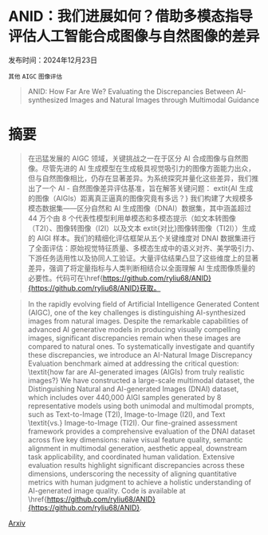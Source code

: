 # ANID：我们进展如何？借助多模态指导评估人工智能合成图像与自然图像的差异

发布时间：2024年12月23日

`其他` `AIGC` `图像评估`

> ANID: How Far Are We? Evaluating the Discrepancies Between AI-synthesized Images and Natural Images through Multimodal Guidance

# 摘要

> 在迅猛发展的 AIGC 领域，关键挑战之一在于区分 AI 合成图像与自然图像。尽管先进的 AI 生成模型在生成极具视觉吸引力的图像方面能力出众，但与自然图像相比，仍存在显著差异。为系统探究并量化这些差异，我们推出了一个 AI - 自然图像差异评估基准，旨在解答关键问题：	extit{AI 生成的图像（AIGIs）距离真正逼真的图像究竟有多远？} 我们构建了大规模多模态数据集——区分自然和 AI 生成图像（DNAI）数据集，其中涵盖超过 44 万个由 8 个代表性模型利用单模态和多模态提示（如文本转图像（T2I）、图像转图像（I2I）以及文本	extit{对比}图像转图像（TI2I））生成的 AIGI 样本。我们的精细化评估框架从五个关键维度对 DNAI 数据集进行了全面评估：原始视觉特征质量、多模态生成中的语义对齐、美学吸引力、下游任务适用性以及协同人工验证。大量评估结果凸显了这些维度上的显著差异，强调了将定量指标与人类判断相结合以全面理解 AI 生成图像质量的必要性。代码可在\href{https://github.com/ryliu68/ANID}{https://github.com/ryliu68/ANID}获取。

> In the rapidly evolving field of Artificial Intelligence Generated Content (AIGC), one of the key challenges is distinguishing AI-synthesized images from natural images. Despite the remarkable capabilities of advanced AI generative models in producing visually compelling images, significant discrepancies remain when these images are compared to natural ones. To systematically investigate and quantify these discrepancies, we introduce an AI-Natural Image Discrepancy Evaluation benchmark aimed at addressing the critical question: \textit{how far are AI-generated images (AIGIs) from truly realistic images?} We have constructed a large-scale multimodal dataset, the Distinguishing Natural and AI-generated Images (DNAI) dataset, which includes over 440,000 AIGI samples generated by 8 representative models using both unimodal and multimodal prompts, such as Text-to-Image (T2I), Image-to-Image (I2I), and Text \textit{vs.} Image-to-Image (TI2I). Our fine-grained assessment framework provides a comprehensive evaluation of the DNAI dataset across five key dimensions: naive visual feature quality, semantic alignment in multimodal generation, aesthetic appeal, downstream task applicability, and coordinated human validation. Extensive evaluation results highlight significant discrepancies across these dimensions, underscoring the necessity of aligning quantitative metrics with human judgment to achieve a holistic understanding of AI-generated image quality. Code is available at \href{https://github.com/ryliu68/ANID}{https://github.com/ryliu68/ANID}.

[Arxiv](https://arxiv.org/abs/2412.17632)